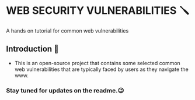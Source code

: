 # WEB SECURITY VULNERABILITIES 🪛

A hands on tutorial for common web vulnerabilities

## Introduction 🍒

- This is an open-source project that contains some selected common web vulnerabilities that are typically faced by users as they navigate the www.

### Stay tuned for updates on the readme.😉

